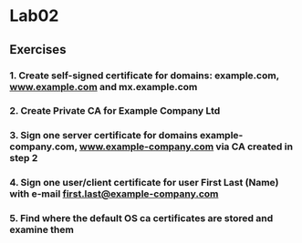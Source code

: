 # Lab02

## Exercises

### 1. Create self-signed certificate for domains: example.com, www.example.com and mx.example.com

### 2. Create Private CA for Example Company Ltd

### 3. Sign one server certificate for domains example-company.com, www.example-company.com via CA created in step 2

### 4. Sign one user/client certificate for user First Last (Name) with e-mail first.last@example-company.com

### 5. Find where the default OS ca certificates are stored and examine them
